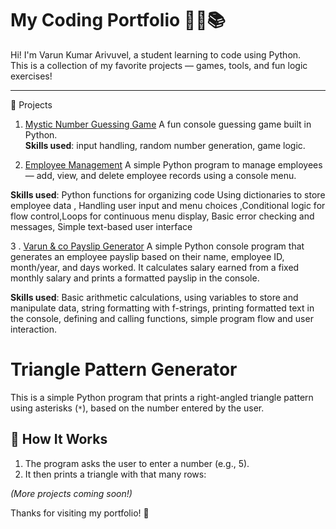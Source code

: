 # My Coding Portfolio 🧑‍💻📚

Hi! I'm Varun Kumar Arivuvel, a student learning to code using Python.  
This is a collection of my favorite projects — games, tools, and fun logic exercises!

---

 🧩 Projects

 1. [Mystic Number Guessing Game](https://github.com/yourusername/mystic-number-guessing-game)
A fun console guessing game built in Python.  
**Skills used**: input handling, random number generation, game logic.

 3. [Employee Management](https://github.com/your-username/employee-management/blob/main/employee_management.py)
A simple Python program to manage employees — add, view, and delete employee records using a console menu.

**Skills used**: Python functions for organizing code
Using dictionaries to store employee data , Handling user input and menu choices ,Conditional logic for flow control,Loops for continuous menu display, Basic error checking and messages, Simple text-based user interface

3 . [Varun & co Payslip Generator](https://github.com/your-username/repo-name/blob/main/employee_payslip_generator.py)
A simple Python console program that generates an employee payslip based on their name, employee ID, month/year, and days worked. It calculates salary earned from a fixed monthly salary and prints a formatted payslip in the console.

**Skills used**:  Basic arithmetic calculations, using variables to store and manipulate data, string formatting with f-strings, printing formatted text in the console, defining and calling functions, simple program flow and user interaction.


# Triangle Pattern Generator

This is a simple Python program that prints a right-angled triangle pattern using asterisks (`*`), based on the number entered by the user.

## 🔧 How It Works

1. The program asks the user to enter a number (e.g., 5).
2. It then prints a triangle with that many rows:



*(More projects coming soon!)*



Thanks for visiting my portfolio! 🎉
